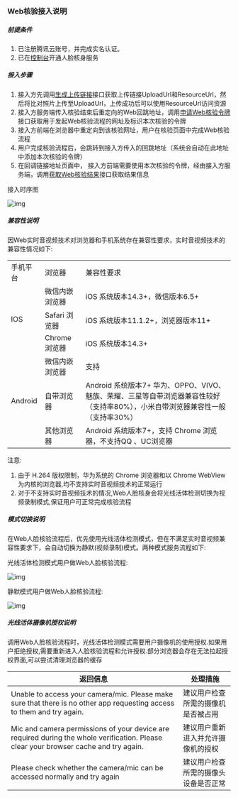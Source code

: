 

### Web核验接入说明

##### 前提条件

1. 已注册腾讯云账号，并完成实名认证。
2. 已在[控制台](https://console.intl.cloud.tencent.com/faceid)开通人脸核身服务

##### 接入步骤

1. 接入方先调用[生成上传链接](生成上传链接.md)接口获取上传链接UploadUrl和ResourceUrl，然后将比对照片上传至UploadUrl，上传成功后可以使用ResourceUrl访问资源
2. 接入方服务端传入核验结束后重定向的Web回跳地址，调用[申请Web核验令牌](申请Web核验令牌.md)接口获取用于发起Web核验流程的网址及标识本次核验的令牌
3. 接入方前端在浏览器中重定向到该核验网址，用户在核验页面中完成Web核验流程
4. 用户完成核验流程后，会跳转到接入方传入的回跳地址（系统会自动在此地址中添加本次核验的令牌）
5. 在回调链接地址页面中， 接入方前端需要使用本次核验的令牌，经由接入方服务端，调用[获取Web核验结果](获取Web核验结果.md)接口获取结果信息

接入时序图

![img](https://qcloudimg.tencent-cloud.cn/raw/a554aedf1bf02f57165a24eae09acf1b.png)

##### 兼容性说明

因Web实时音视频技术对浏览器和手机系统存在兼容性要求，实时音视频技术的兼容性情况如下:

<table>
	<tr><td>手机平台</td><td>浏览器</td><td>兼容性要求</td></tr>
	<tr ><td rowspan="3" style= "vertical-align: middle;">IOS</td><td>微信内嵌浏览器</td><td>iOS 系统版本14.3+，微信版本6.5+</td></tr>
	<tr><td>Safari 浏览器</td><td>iOS 系统版本11.1.2+，浏览器版本11+</td></tr>
	<tr><td>Chrome 浏览器</td><td>iOS 系统版本14.3+</td></tr>
	<tr><td rowspan="3" style= "vertical-align: middle;">Android</td><td>微信内嵌浏览器</td><td>支持</td></tr>
	<tr><td>自带浏览器</td><td>Android 系统版本7+ 华为、OPPO、VIVO、魅族、荣耀、三星等自带浏览器兼容性较好（支持率80%），小米自带浏览器兼容性一般（支持率30%）</td></tr>
	<tr><td>其他浏览器</td><td>Android 系统版本7+，支持 Chrome 浏览器，不支持QQ 、UC浏览器</td></tr>
</table>

注意:

1. 由于 H.264 版权限制，华为系统的 Chrome 浏览器和以 Chrome WebView 为内核的浏览器,均不支持实时音视频技术的正常运行
2. 对于不支持实时音视频技术的情况,Web人脸核身会将光线活体检测切换为视频录制模式,保证用户可正常完成核验流程

##### 模式切换说明

在Web人脸核验流程后，优先使用光线活体检测模式，但在不满足实时音视频兼容性要求下，会自动切换为静默(视频录制)模式。两种模式服务流程如下:

光线活体检测模式用户做Web人脸核验流程:

![img](https://qcloudimg.tencent-cloud.cn/raw/5bc060671b612d043a5dbb354f2f513a.png)

静默模式用户做Web人脸核验流程:

![img](https://qcloudimg.tencent-cloud.cn/raw/f15bd944c395b48bdbf3e0f9df3c873c.png)

##### 光线活体摄像机授权说明

调用Web人脸核验流程时，光线活体检测模式需要用户摄像机的使用授权.如果用户拒绝授权,需要重新进入人脸核验流程和允许授权.部分浏览器会存在无法拉起授权界面,可以尝试清理浏览器的缓存

| 返回信息                                                     | 处理措施                             |
| ------------------------------------------------------------ | ------------------------------------ |
| Unable to access your camera/mic. Please make sure that there is no other app requesting access to them and try again. | 建议用户检查所需的摄像机是否被占用   |
| Mic and camera permissions of your device are required during the whole verification. Please clear your browser cache and try again. | 建议用户重新进入并允许摄像机的授权   |
| Please check whether the camera/mic can be accessed normally and try again | 建议用户检查所需的摄像头设备是否正常 |
